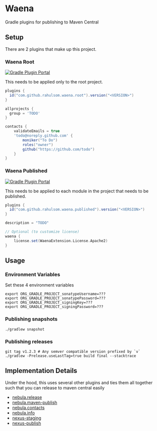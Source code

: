 # Waena

Gradle plugins for publishing to Maven Central

## Setup

There are 2 plugins that make up this project.

### Waena Root

[![Gradle Plugin Portal](https://img.shields.io/gradle-plugin-portal/v/com.github.rahulsom.waena.root)](https://plugins.gradle.org/plugin/com.github.rahulsom.waena.root)

This needs to be applied only to the root project.

```groovy
plugins {
  id("com.github.rahulsom.waena.root").version("<VERSION>")
}

allprojects {
  group = 'TODO'
}

contacts {
    validateEmails = true
    'todo@noreply.github.com' {
        moniker("To Do")
        roles("owner")
        github("https://github.com/todo")
    }
}
```

### Waena Published

[![Gradle Plugin Portal](https://img.shields.io/gradle-plugin-portal/v/com.github.rahulsom.waena.published)](https://plugins.gradle.org/plugin/com.github.rahulsom.waena.published)

This needs to be applied to each module in the project that needs to be published.

```groovy
plugins {
  id("com.github.rahulsom.waena.published").version("<VERSION>")
}

description = "TODO"

// Optional (to customize license)
waena {
    license.set(WaenaExtension.License.Apache2)
}
```

## Usage

### Environment Variables

Set these 4 environment variables

```shell
export ORG_GRADLE_PROJECT_sonatypeUsername=???
export ORG_GRADLE_PROJECT_sonatypePassword=???
export ORG_GRADLE_PROJECT_signingKey=???
export ORG_GRADLE_PROJECT_signingPassword=???
```

### Publishing snapshots

```shell
./gradlew snapshot
```

### Publishing releases

```shell
git tag v1.2.3 # Any semver compatible version prefixed by `v`
./gradlew -Prelease.useLastTag=true build final --stacktrace
```

## Implementation Details

Under the hood, this uses several other plugins and ties them all together such that you can release to maven central easily

* [nebula.release](https://plugins.gradle.org/plugin/nebula.release)
* [nebula.maven-publish](https://plugins.gradle.org/plugin/nebula.maven-publish)
* [nebula.contacts](https://plugins.gradle.org/plugin/nebula.contacts)
* [nebula.info](https://plugins.gradle.org/plugin/nebula.info)
* [nexus-staging](https://plugins.gradle.org/plugin/io.codearte.nexus-staging)
* [nexus-publish](https://plugins.gradle.org/plugin/de.marcphilipp.nexus-publish)
